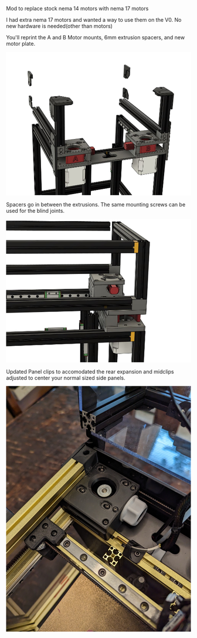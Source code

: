 Mod to replace stock nema 14 motors with nema 17 motors

I had extra nema 17 motors and wanted a way to use them on the V0.  No new hardware is needed(other than motors)

You'll reprint the A and B Motor mounts, 6mm extrusion spacers, and new motor plate.

![Nema17](Images/F360_view_one.JPG)

Spacers go in between the extrusions. The same mounting screws can be used for the blind joints.

![SpacerView](Images/F360_view_two.JPG)

Updated Panel clips to accomodated the rear expansion and midclips adjusted to center your normal sized side panels.

![BDriveView](Images/B_drive_view.JPG)